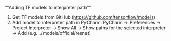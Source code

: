""Adding TF models to interpreter path""
1. Get TF models from GitHub (https://github.com/tensorflow/models)
2. Add model to interpreter path in PyCharm: PyCharm -> Preferences -> Project Interpreter -> Show All -> Show paths for the selected interpreter -> Add (e.g. ../models/official/resnet)